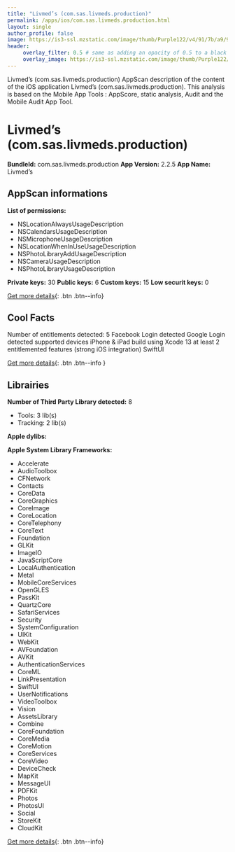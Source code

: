 ```yaml
---
title: "Livmed’s (com.sas.livmeds.production)"
permalink: /apps/ios/com.sas.livmeds.production.html
layout: single
author_profile: false
image: https://is3-ssl.mzstatic.com/image/thumb/Purple122/v4/91/7b/a9/917ba91b-e951-637b-7b22-6bca85ae9d93/AppIcon-1x_U007emarketing-0-7-0-85-220.png/512x512bb.jpg
header: 
     overlay_filter: 0.5 # same as adding an opacity of 0.5 to a black background
     overlay_image: https://is3-ssl.mzstatic.com/image/thumb/Purple122/v4/91/7b/a9/917ba91b-e951-637b-7b22-6bca85ae9d93/AppIcon-1x_U007emarketing-0-7-0-85-220.png/512x512bb.jpg
---
```

Livmed’s (com.sas.livmeds.production) AppScan description of the content of the iOS application Livmed’s (com.sas.livmeds.production). This analysis is based on the Mobile App Tools : AppScore, static analysis, Audit and the Mobile Audit App Tool.

# Livmed’s (com.sas.livmeds.production)

**BundleId:** com.sas.livmeds.production
**App Version:** 2.2.5
**App Name:** Livmed’s


## AppScan informations 

**List of permissions:** 
- NSLocationAlwaysUsageDescription
- NSCalendarsUsageDescription
- NSMicrophoneUsageDescription
- NSLocationWhenInUseUsageDescription
- NSPhotoLibraryAddUsageDescription
- NSCameraUsageDescription
- NSPhotoLibraryUsageDescription
  
  
**Private keys:** 30
**Public keys:** 6
**Custom keys:** 15
**Low securit keys:** 0
  
[Get more details](/pricing.html){: .btn .btn--info}

## Cool Facts

Number of entitlements detected: 5
Facebook Login detected
Google Login detected
supported devices iPhone & iPad
build using Xcode 13
at least 2 entitlemented features (strong iOS integration)
SwiftUI
  
[Get more details](/pricing.html){: .btn .btn--info }

## Librairies 
**Number of Third Party Library detected:** 8
- Tools: 3 lib(s)
- Tracking: 2 lib(s)


**Apple dylibs:**


**Apple System Library Frameworks:**
- Accelerate
- AudioToolbox
- CFNetwork
- Contacts
- CoreData
- CoreGraphics
- CoreImage
- CoreLocation
- CoreTelephony
- CoreText
- Foundation
- GLKit
- ImageIO
- JavaScriptCore
- LocalAuthentication
- Metal
- MobileCoreServices
- OpenGLES
- PassKit
- QuartzCore
- SafariServices
- Security
- SystemConfiguration
- UIKit
- WebKit
- AVFoundation
- AVKit
- AuthenticationServices
- CoreML
- LinkPresentation
- SwiftUI
- UserNotifications
- VideoToolbox
- Vision
- AssetsLibrary
- Combine
- CoreFoundation
- CoreMedia
- CoreMotion
- CoreServices
- CoreVideo
- DeviceCheck
- MapKit
- MessageUI
- PDFKit
- Photos
- PhotosUI
- Social
- StoreKit
- CloudKit


  
[Get more details](/pricing.html){: .btn .btn--info}

